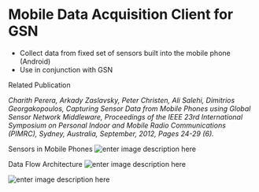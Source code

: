 # Mobile Data Acquisition Client for GSN

* Collect data from fixed set of sensors built into the mobile phone (Android)
* Use in conjunction with GSN

Related Publication

*Charith Perera, Arkady Zaslavsky, Peter Christen, Ali Salehi, Dimitrios Georgakopoulos, Capturing Sensor Data from Mobile Phones using Global Sensor Network Middleware, Proceedings of the IEEE 23rd International Symposium on Personal Indoor and Mobile Radio Communications (PIMRC), Sydney, Australia, September, 2012, Pages 24-29 (6).*

Sensors in Mobile Phones
![enter image description here](https://i.imgur.com/Q8oUw9F.png)

Data Flow Architecture 
![enter image description here](https://i.imgur.com/MFIEcxK.jpg)


![enter image description here](https://i.imgur.com/XIvgEuk.png)





